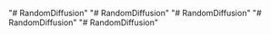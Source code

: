"# RandomDiffusion" 
"# RandomDiffusion" 
"# RandomDiffusion" 
"# RandomDiffusion" 
"# RandomDiffusion" 
